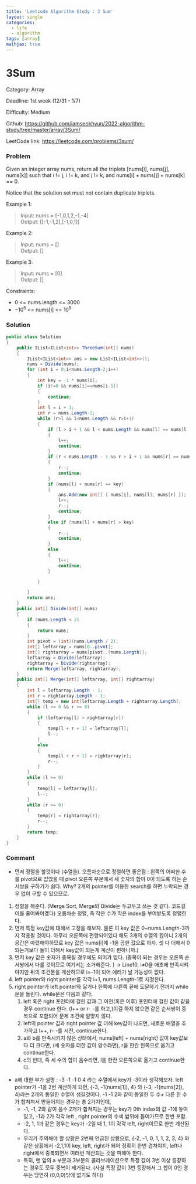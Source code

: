 ```yaml
---
title: 'Leetcode Algorithm Study : 3 Sum'
layout: single
categories:
  - life
  - algorithm
tags: [array]
mathjax: true
---
```


# 3Sum

Category: Array

Deadline: 1st week (12/31 - 1/7)

Difficulty: Medium

Github: https://github.com/iamseokhyun/2022-algorithm-study/tree/master/array/3Sum/

LeetCode link: https://leetcode.com/problems/3sum/

### Problem

Given an integer array nums, return all the triplets [nums[i], nums[j], nums[k]] such that i != j, i != k, and j != k, and nums[i] + nums[j] + nums[k] == 0.

Notice that the solution set must not contain duplicate triplets.

 

Example 1:

>Input: nums = [-1,0,1,2,-1,-4]<br>
>Output: [[-1,-1,2],[-1,0,1]]

Example 2:

>Input: nums = []<br>
>Output: []

Example 3:

>Input: nums = [0]<br>
>Output: []

Constraints:

- 0 <= nums.length <= 3000
- $-10^5$ <= nums[i] <= $10^5$

### Solution

```csharp
public class Solution
{
    public IList<IList<int>> ThreeSum(int[] nums)
    {
        IList<IList<int>> ans = new List<IList<int>>();
        nums = Divide(nums);
        for (int i = 0;i<nums.Length-2;i++)
        {
            int key = -1 * nums[i];
            if (i!=0 && nums[i]==nums[i-1])
            {
                continue;
            }
            int l = i + 1;
            int r = nums.Length-1;
            while (r>l && l<nums.Length && r>i+1)
            {
                if (l > i + 1 && l < nums.Length && nums[l] == nums[l - 1])
                {
                    l++;
                    continue;
                }
                if (r < nums.Length - 1 && r > i + 1 && nums[r] == nums[r + 1])
                {
                    r--;
                    continue;
                }
                if (nums[l] + nums[r] == key)
                {
                    ans.Add(new int[] { nums[i], nums[l], nums[r] });
                    l++;
                    r--;
                    continue;
                }
                else if (nums[l] + nums[r] > key)
                {
                    r--;
                    continue;
                }
                else
                {
                    l++;
                    continue;
                }

            }

        }
        return ans;
    }
    public int[] Divide(int[] nums)
    {
        if (nums.Length < 2)
        {
            return nums;
        }
        int pivot = (int)(nums.Length / 2);
        int[] leftarray = nums[0..pivot];
        int[] rightarray = nums[pivot..(nums.Length)];
        leftarray = Divide(leftarray);
        rightarray = Divide(rightarray);
        return Merge(leftarray, rightarray);
    }
    public int[] Merge(int[] leftarray, int[] rightarray)
    {
        int l = leftarray.Length - 1;
        int r = rightarray.Length - 1;
        int[] temp = new int[leftarray.Length + rightarray.Length];
        while (l >= 0 && r >= 0)
        {
            if (leftarray[l] > rightarray[r])
            {
                temp[l + r + 1] = leftarray[l];
                l--;
            }
            else
            {
                temp[l + r + 1] = rightarray[r];
                r--;
            }
        }
        while (l >= 0)
        {
            temp[l] = leftarray[l];
            l--;
        }
        while (r >= 0)
        {
            temp[r] = rightarray[r];
            r--;
        }
        return temp;
    }
}
```

### Comment

- 먼저 정렬을 할것이다 (수열을). 오름차순으로 정렬하면 좋은점 : 왼쪽의 어떠한 수를 pivot으로 잡았을 때 pivot 오른쪽 부분에서 세 숫자의 합이 0이 되도록 하는 순서쌍을 구하기가 쉽다. Why? 2개의 pointer를 이용한 search를 하면 누락되는 경우 없이 구할 수 있으므로.
1. 정렬을 해준다. (Merge Sort, Merge와 Divide는 두고두고 쓰는 것 같다. 코드길이를 줄여봐야곘다) 오름차순 정렬, 즉 작은 수가 작은 index를 부여받도록 정렬한다.
2. 먼저 특정 key값에 대해서 고정을 해보자. 물론 이 key 값은 0~nums.Length-3까지 적용될 것이다. 아무리 오른쪽에 편향되어있다 해도 3개의 수열의 합이니 2개의 공간은 마련해야하므로
key 값은 nums[i]에 -1을 곱한 값으로 하자. 셋 다 더해서 0 되는거보다 둘이 더해서 key값이 되는게 계산이 편하니까.) 
3. 먼저 key 값은 숫자가 중복될 경우에도 의미가 없다. (중복이 되는 경우는 오른쪽 순서쌍에서 다룰 것이므로 여기서는 소거해준다. ) → Line10, i≠0을 애초에 만족시켜야지만 뒤의 조건문을 계산하므로 i=-1이 되어 에러가 날 가능성이 없다.
4. left pointer와 right pointer를 각각 i+1, nums.Length-1로 지정한다. 
5. right pointer가 left pointer와 닿거나 한쪽에 다른쪽 끝에 도달하기 전까지 while문을 돌린다. while문은 다음과 같다:
    1. left 혹은 right 포인터에 걸린 값과 그 이전(혹은 이후) 포인터에 걸린 값이 같을 경우 continue 한다. (l++ or r- -를 하고,)이걸 하지 않으면 같은 순서쌍이 중복으로 포함되어 문제 조건에 알맞지 않다. 
    2. left의 pointer 값과 right pointer 값 더해 key값이 나오면, 새로운 배열을 추가하고 l++, r- -를 시전, continue한다.
    3. a와 b를 만족시키지 않은 상태에서, nums[left] + nums[right] 값이 key값보다 더 크다면, (세 숫자를 더한 값이 양수라면), r을 한칸 왼쪽으로 옮기고 continue한다.
    4. c의 반대, 즉 세 수의 합이 음수라면, l을 한칸 오른쪽으로 옮기고 continue한다.

- a에 대한 부가 설명 : -3 -1 -1 0 4 라는 수열에서 key가 -3이라 생각해보자. left pointer가 -1을 2번 계산하게 되면, {-3, -1(nums[1]), 4} 와 {-3, -1(nums[2]), 4}라는 2개의 동일한 수열이 생길것이다. -1 -1 2와 같이 동일한 두 수+ 다른 한 수가 합쳐져서 만들어지는 경우는 총 2가지인데,
    - -1, -1, 2와 같이 음수 2개가 합쳐지는 경우는 key가 0th index의 값 -1에 놓여있고, -1과 2가 각각 left , right pointer의 수색 범위에 들어가므로 한번 포함.
    - -2, 1, 1과 같은 경우는 key가 -2일 때 1, 1이 각각 left, right이므로 한번 계산된다.
    - 우리가 주의해야 할 상황은 2번째 언급된 상황으로,  {-2, -1, 0, 1, 1, 2, 3, 4} 와 같은 상황에서 -2,1,1이 key, left, right가 되어 정확히 한번 겹쳐야지, left나 right에서 중복되면서 여러번 계산되는 것을 피해야 한다.
    - 특히, 맨 앞의 a 부분과 3부분의 콜라보레이션으로 특정 값이 3번 이상 등장하는 경우도 모두 중복이 제거된다. (사실 특정 값이 3번 등장해서 그 합이 0인 경우는 당연히 (0,0,0)밖에 없기도 하다)
